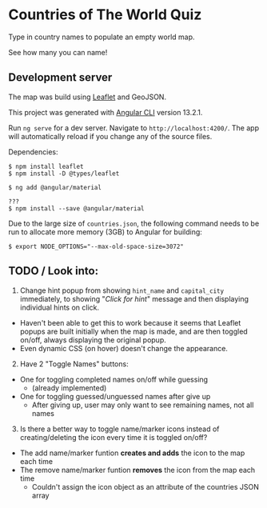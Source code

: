 
# Countries of The World Quiz

Type in country names to populate an empty world map.

See how many you can name!

## Development server

The map was build using [Leaflet](https://leafletjs.com/) and GeoJSON.

This project was generated with [Angular CLI](https://github.com/angular/angular-cli) version 13.2.1.

Run `ng serve` for a dev server. Navigate to `http://localhost:4200/`. The app will automatically reload if you change any of the source files.

Dependencies:

```
$ npm install leaflet
$ npm install -D @types/leaflet

$ ng add @angular/material

???
$ npm install --save @angular/material
```

Due to the large size of `countries.json`, the following command needs to be run to allocate more memory (3GB) to Angular for building:
```
$ export NODE_OPTIONS="--max-old-space-size=3072"
```

## TODO / Look into:

1. Change hint popup from showing `hint_name` and `capital_city` immediately, to showing "*Click for hint*" message and then displaying individual hints on click.
  - Haven't been able to get this to work because it seems that Leaflet popups are built initially when the map is made, and are then toggled on/off, always displaying the original popup.
  - Even dynamic CSS (on hover) doesn't change the appearance.


2. Have 2 "Toggle Names" buttons:
- One for toggling completed names on/off while guessing
  - (already implemented)
- One for toggling guessed/unguessed names after give up
  - After giving up, user may only want to see remaining names, not all names

3. Is there a better way to toggle name/marker icons instead of creating/deleting the icon every time it is toggled on/off?
  - The add name/marker funtion **creates and adds** the icon to the map each time
  - The remove name/marker funtion **removes** the icon from the map each time
    - Couldn't assign the icon object as an attribute of the countries JSON array
